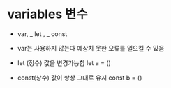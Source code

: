 # variables 변수

-  var, _ let , _ const

* var는 사용하지 않는다 예상치 못한 오류를 일으킬 수 있음

* let (정수) 값을 변경가능함
let a = ()

* const(상수) 값이 항상 그대로 유지
const b = ()
